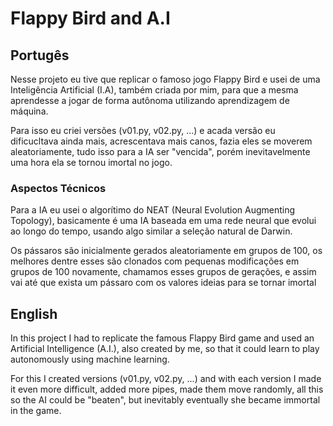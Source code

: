 # Flappy Bird and A.I

## Portugês
Nesse projeto eu tive que replicar o famoso jogo Flappy Bird e usei de uma Inteligência Artificial (I.A), também criada por mim, para que a mesma aprendesse a jogar de forma autônoma utilizando aprendizagem de máquina.  

Para isso eu criei versões (v01.py, v02.py, ...) e acada versão eu dificucltava ainda mais, acrescentava mais canos, fazia eles se moverem aleatoriamente, tudo isso para a IA ser "vencida", porém inevitavelmente uma hora ela se tornou imortal no jogo.  

### Aspectos Técnicos
Para a IA eu usei o algorítimo do NEAT (Neural Evolution Augmenting Topology), basicamente é uma IA baseada em uma rede neural que evolui ao longo do tempo, usando algo similar a seleção natural de Darwin.  

Os pássaros são inicialmente gerados aleatoriamente em grupos de 100, os melhores dentre esses são clonados com pequenas modificações em grupos de 100 novamente, chamamos esses grupos de gerações, e assim vai até que exista um pássaro com os valores ideias para se tornar imortal

## English
In this project I had to replicate the famous Flappy Bird game and used an Artificial Intelligence (A.I.), also created by me, so that it could learn to play autonomously using machine learning.  

For this I created versions (v01.py, v02.py, ...) and with each version I made it even more difficult, added more pipes, made them move randomly, all this so the AI ​​could be "beaten", but inevitably eventually she became immortal in the game.